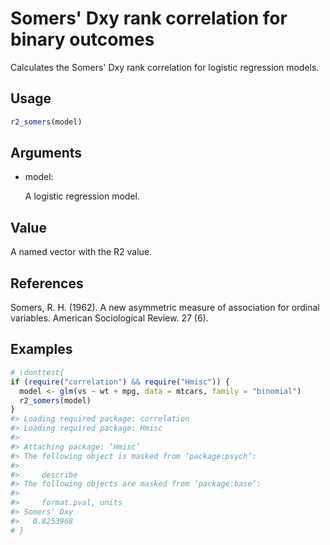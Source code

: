 # Somers' Dxy rank correlation for binary outcomes

Calculates the Somers' Dxy rank correlation for logistic regression
models.

## Usage

``` r
r2_somers(model)
```

## Arguments

- model:

  A logistic regression model.

## Value

A named vector with the R2 value.

## References

Somers, R. H. (1962). A new asymmetric measure of association for
ordinal variables. American Sociological Review. 27 (6).

## Examples

``` r
# \donttest{
if (require("correlation") && require("Hmisc")) {
  model <- glm(vs ~ wt + mpg, data = mtcars, family = "binomial")
  r2_somers(model)
}
#> Loading required package: correlation
#> Loading required package: Hmisc
#> 
#> Attaching package: ‘Hmisc’
#> The following object is masked from ‘package:psych’:
#> 
#>     describe
#> The following objects are masked from ‘package:base’:
#> 
#>     format.pval, units
#> Somers' Dxy 
#>   0.8253968 
# }
```
